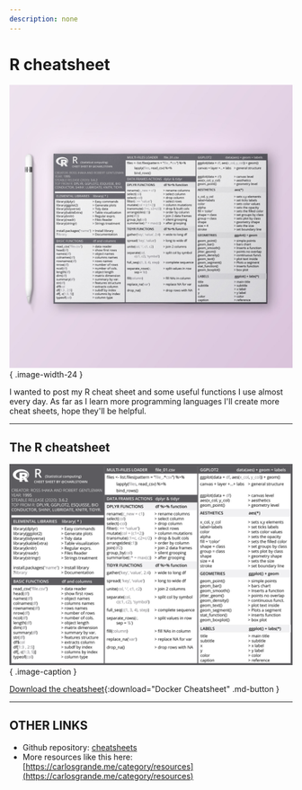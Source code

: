 ```yaml
---
description: none
---
```


# R cheatsheet

![My R cheat sheet](../../assets/images/resources/cheatsheet-r-portrait.jpeg){ .image-width-24 }

I wanted to post my R cheat sheet and some useful functions I use almost every day. As far as I learn more programming languages I'll create more cheat sheets, hope they'll be helpful.

---

## The R cheatsheet

![My R cheatsheet](../../assets/images/resources/cheatsheet-r.png){ .image-caption }

[Download the cheatsheet](../../assets/docs/cheatsheet-r.pdf){:download="Docker Cheatsheet" .md-button }

---

## OTHER LINKS

- Github repository: [cheatsheets](https://github.com/charlstown/CodeCheatsheets)
- More resources like this here: [https://carlosgrande.me/category/resources](https://carlosgrande.me/category/resources)
